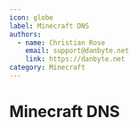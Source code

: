 ```yaml
---
icon: globe
label: Minecraft DNS
authors:
  - name: Christian Rose
    email: support@danbyte.net
    link: https://danbyte.net
category: Minecraft    
---
```


# Minecraft DNS
